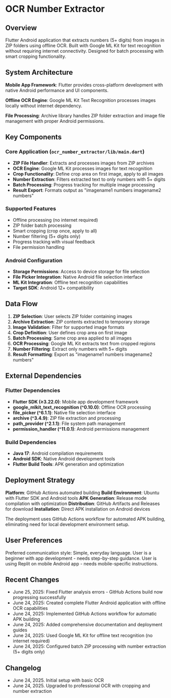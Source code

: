# OCR Number Extractor

## Overview

Flutter Android application that extracts numbers (5+ digits) from images in ZIP folders using offline OCR. Built with Google ML Kit for text recognition without requiring internet connectivity. Designed for batch processing with smart cropping functionality.

## System Architecture

**Mobile App Framework**: Flutter provides cross-platform development with native Android performance and UI components.

**Offline OCR Engine**: Google ML Kit Text Recognition processes images locally without internet dependency.

**File Processing**: Archive library handles ZIP folder extraction and image file management with proper Android permissions.

## Key Components

### Core Application (`ocr_number_extractor/lib/main.dart`)
- **ZIP File Handler**: Extracts and processes images from ZIP archives
- **OCR Engine**: Google ML Kit processes images for text recognition
- **Crop Functionality**: Define crop area on first image, apply to all images
- **Number Extraction**: Filters extracted text to only numbers with 5+ digits
- **Batch Processing**: Progress tracking for multiple image processing
- **Result Export**: Formats output as "imagename1 numbers imagename2 numbers"

### Supported Features
- Offline processing (no internet required)
- ZIP folder batch processing
- Smart cropping (crop once, apply to all)
- Number filtering (5+ digits only)
- Progress tracking with visual feedback
- File permission handling

### Android Configuration
- **Storage Permissions**: Access to device storage for file selection
- **File Picker Integration**: Native Android file selection interface
- **ML Kit Integration**: Offline text recognition capabilities
- **Target SDK**: Android 12+ compatibility

## Data Flow

1. **ZIP Selection**: User selects ZIP folder containing images
2. **Archive Extraction**: ZIP contents extracted to temporary storage
3. **Image Validation**: Filter for supported image formats
4. **Crop Definition**: User defines crop area on first image
5. **Batch Processing**: Same crop area applied to all images
6. **OCR Processing**: Google ML Kit extracts text from cropped regions
7. **Number Filtering**: Extract only numbers with 5+ digits
8. **Result Formatting**: Export as "imagename1 numbers imagename2 numbers"

## External Dependencies

### Flutter Dependencies
- **Flutter SDK (≥3.22.0)**: Mobile app development framework
- **google_mlkit_text_recognition (^0.10.0)**: Offline OCR processing
- **file_picker (^6.1.1)**: Native file selection interface
- **archive (^3.4.9)**: ZIP file extraction and processing
- **path_provider (^2.1.1)**: File system path management
- **permission_handler (^11.0.1)**: Android permissions management

### Build Dependencies
- **Java 17**: Android compilation requirements
- **Android SDK**: Native Android development tools
- **Flutter Build Tools**: APK generation and optimization

## Deployment Strategy

**Platform**: GitHub Actions automated building
**Build Environment**: Ubuntu with Flutter SDK and Android tools
**APK Generation**: Release mode compilation with optimization
**Distribution**: GitHub Artifacts and Releases for download
**Installation**: Direct APK installation on Android devices

The deployment uses GitHub Actions workflow for automated APK building, eliminating need for local development environment setup.

## User Preferences

Preferred communication style: Simple, everyday language.
User is a beginner with app development - needs step-by-step guidance.
User is using Replit on mobile Android app - needs mobile-specific instructions.

## Recent Changes

- June 25, 2025: Fixed Flutter analysis errors - GitHub Actions build now progressing successfully
- June 24, 2025: Created complete Flutter Android application with offline OCR capabilities
- June 24, 2025: Implemented GitHub Actions workflow for automatic APK building
- June 24, 2025: Added comprehensive documentation and deployment guides
- June 24, 2025: Used Google ML Kit for offline text recognition (no internet required)
- June 24, 2025: Configured batch ZIP processing with number extraction (5+ digits only)

## Changelog

- June 24, 2025. Initial setup with basic OCR
- June 24, 2025. Upgraded to professional OCR with cropping and number extraction